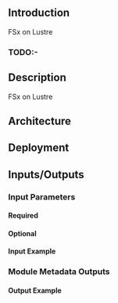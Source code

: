 ## Introduction
FSx on Lustre

### TODO:-



## Description

FSx on Lustre

## Architecture



## Deployment


## Inputs/Outputs


### Input Parameters


#### Required


#### Optional


#### Input Example


### Module Metadata Outputs



#### Output Example